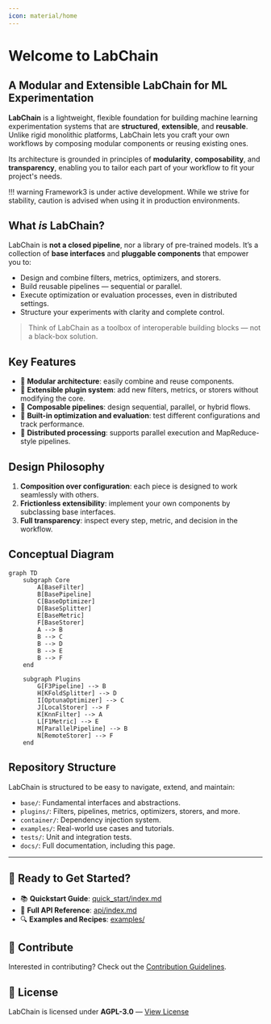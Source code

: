 ```yaml
---
icon: material/home
---
```


# Welcome to LabChain

## A Modular and Extensible LabChain for ML Experimentation

**LabChain** is a lightweight, flexible foundation for building machine learning experimentation systems that are **structured**, **extensible**, and **reusable**. Unlike rigid monolithic platforms, LabChain lets you craft your own workflows by composing modular components or reusing existing ones.

Its architecture is grounded in principles of **modularity**, **composability**, and **transparency**, enabling you to tailor each part of your workflow to fit your project's needs.

!!! warning
    Framework3 is under active development. While we strive for stability, caution is advised when using it in production environments.

## What *is* LabChain?

LabChain is **not a closed pipeline**, nor a library of pre-trained models. It’s a collection of **base interfaces** and **pluggable components** that empower you to:

- Design and combine filters, metrics, optimizers, and storers.
- Build reusable pipelines — sequential or parallel.
- Execute optimization or evaluation processes, even in distributed settings.
- Structure your experiments with clarity and complete control.

> Think of LabChain as a toolbox of interoperable building blocks — not a black-box solution.

## Key Features

- 🧩 **Modular architecture**: easily combine and reuse components.
- 🔌 **Extensible plugin system**: add new filters, metrics, or storers without modifying the core.
- 🧪 **Composable pipelines**: design sequential, parallel, or hybrid flows.
- 🧠 **Built-in optimization and evaluation**: test different configurations and track performance.
- 🧵 **Distributed processing**: supports parallel execution and MapReduce-style pipelines.

## Design Philosophy

1. **Composition over configuration**: each piece is designed to work seamlessly with others.
2. **Frictionless extensibility**: implement your own components by subclassing base interfaces.
3. **Full transparency**: inspect every step, metric, and decision in the workflow.

## Conceptual Diagram

```mermaid
graph TD
    subgraph Core
        A[BaseFilter]
        B[BasePipeline]
        C[BaseOptimizer]
        D[BaseSplitter]
        E[BaseMetric]
        F[BaseStorer]
        A --> B
        B --> C
        B --> D
        B --> E
        B --> F
    end

    subgraph Plugins
        G[F3Pipeline] --> B
        H[KFoldSplitter] --> D
        I[OptunaOptimizer] --> C
        J[LocalStorer] --> F
        K[KnnFilter] --> A
        L[F1Metric] --> E
        M[ParallelPipeline] --> B
        N[RemoteStorer] --> F
    end
```

## Repository Structure

LabChain is structured to be easy to navigate, extend, and maintain:

- `base/`: Fundamental interfaces and abstractions.
- `plugins/`: Filters, pipelines, metrics, optimizers, storers, and more.
- `container/`: Dependency injection system.
- `examples/`: Real-world use cases and tutorials.
- `tests/`: Unit and integration tests.
- `docs/`: Full documentation, including this page.

---

## 🚀 Ready to Get Started?

- 📚 **Quickstart Guide**: [quick_start/index.md](quick_start/index.md)
- 🧬 **Full API Reference**: [api/index.md](api/index.md)
- 🔍 **Examples and Recipes**: [examples/](examples/index.md)

## 🤝 Contribute

Interested in contributing? Check out the [Contribution Guidelines](https://github.com/manucouto1/LabChain/blob/main/docs/CONTRIBUTING.md).

## 📄 License

LabChain is licensed under **AGPL-3.0** — [View License](https://github.com/manucouto1/LabChain/blob/main/LICENSE)
